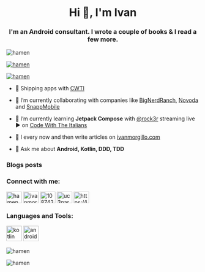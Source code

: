 <h1 align="center">Hi 👋, I'm Ivan</h1>
<h3 align="center">I'm an Android consultant. I wrote a couple of books & I read a few more.</h3>

<p align="left"> <img src="https://komarev.com/ghpvc/?username=hamen&label=Profile%20views&color=0e75b6&style=flat" alt="hamen" /> </p>

<p align="left"> <a href="https://github.com/ryo-ma/github-profile-trophy"><img src="https://github-profile-trophy.vercel.app/?username=hamen" alt="hamen" /></a> </p>

<p align="left"> <a href="https://twitter.com/hamen" target="blank"><img src="https://img.shields.io/twitter/follow/hamen?logo=twitter&style=for-the-badge" alt="hamen" /></a> </p>

- 🍕 Shipping apps with [CWTI](https://play.google.com/store/apps/dev?id=8849798059947787935)

- 🔭 I’m currently collaborating with companies like [BigNerdRanch](https://bignerdranch.com/), [Novoda](https://novoda.com/) and [SnappMobile](https://snappmobile.io/)

- 🌱 I’m currently learning **Jetpack Compose** with [@rock3r](https://github.com/rock3r) streaming live ▶ on [Code With The Italians](http://codewiththeitalians.it)

- 📝 I every now and then write articles on [ivanmorgillo.com](https://ivanmorgillo.com/)

- 💬 Ask me about **Android, Kotlin, DDD, TDD**

### Blogs posts
<!-- BLOG-POST-LIST:START -->
<!-- BLOG-POST-LIST:END -->

<h3 align="left">Connect with me:</h3>
<p align="left">
<a href="https://twitter.com/hamen" target="blank"><img align="center" src="https://raw.githubusercontent.com/rahuldkjain/github-profile-readme-generator/master/src/images/icons/Social/twitter.svg" alt="hamen" height="30" width="40" /></a>
<a href="https://linkedin.com/in/ivanmorgillo" target="blank"><img align="center" src="https://raw.githubusercontent.com/rahuldkjain/github-profile-readme-generator/master/src/images/icons/Social/linked-in-alt.svg" alt="ivanmorgillo" height="30" width="40" /></a>
<a href="https://stackoverflow.com/users/108742" target="blank"><img align="center" src="https://raw.githubusercontent.com/rahuldkjain/github-profile-readme-generator/master/src/images/icons/Social/stack-overflow.svg" alt="108742" height="30" width="40" /></a>
<a href="https://www.youtube.com/c/uc3nar9q1gmns6kcrio70vpq" target="blank"><img align="center" src="https://raw.githubusercontent.com/rahuldkjain/github-profile-readme-generator/master/src/images/icons/Social/youtube.svg" alt="uc3nar9q1gmns6kcrio70vpq" height="30" width="40" /></a>
<a href="/https://ivanmorgillo.com/feed/" target="blank"><img align="center" src="https://raw.githubusercontent.com/rahuldkjain/github-profile-readme-generator/master/src/images/icons/Social/rss.svg" alt="https://ivanmorgillo.com/feed/" height="30" width="40" /></a>
</p>

<h3 align="left">Languages and Tools:</h3>
<p align="left">
  <a href="https://kotlinlang.org" target="_blank"> <img src="https://www.vectorlogo.zone/logos/kotlinlang/kotlinlang-icon.svg" alt="kotlin" width="40" height="40"/></a>
  <a href="https://android.com" target="_blank"> <img src="https://www.vectorlogo.zone/logos/android/android-official.svg" alt="android" width="40" height="40"/> </a>
</p>

<p><img align="center" src="https://github-readme-stats.vercel.app/api?username=hamen&show_icons=true&locale=en" alt="hamen" /></p>
<p><img align="center" src="https://github-readme-streak-stats.herokuapp.com/?user=hamen&" alt="hamen" /></p>
